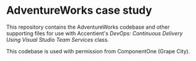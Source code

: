 # AdventureWorks case study

This repository contains the AdventureWorks codebase and other supporting files for use with Accentient's *DevOps: Continuous Delivery Using Visual Studio Team Services* class.

This codebase is used with permission from ComponentOne (Grape City).